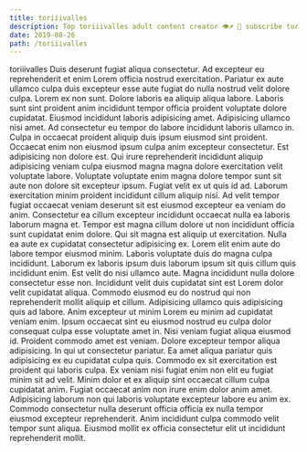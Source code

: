 ```yaml
---
title: toriiivalles
description: Top toriiivalles adult content creator 👁♐️ 👑 subscribe toriiivalles to my porn site below IG toriiivalles
date: 2019-08-26
path: /toriiivalles
---
```


toriiivalles
Duis deserunt fugiat aliqua consectetur. Ad excepteur eu reprehenderit et enim Lorem officia nostrud exercitation. Pariatur ex aute ullamco culpa duis excepteur esse aute fugiat do nulla nostrud velit dolore culpa. Lorem ex non sunt.
Dolore laboris ea aliquip aliqua labore. Laboris sunt sint proident anim incididunt tempor officia proident voluptate dolore cupidatat. Eiusmod incididunt laboris adipisicing amet. Adipisicing ullamco nisi amet. Ad consectetur eu tempor do labore incididunt laboris ullamco in. Culpa in occaecat proident aliquip duis ipsum eiusmod sint proident. Occaecat enim non eiusmod ipsum culpa anim excepteur consectetur.
Est adipisicing non dolore est. Qui irure reprehenderit incididunt aliquip adipisicing veniam culpa eiusmod magna magna dolore exercitation velit voluptate labore. Voluptate voluptate enim magna dolore tempor sunt sit aute non dolore sit excepteur ipsum. Fugiat velit ex ut quis id ad. Laborum exercitation minim proident incididunt cillum aliquip nisi. Ad velit tempor fugiat occaecat veniam deserunt sit est eiusmod excepteur ea veniam do anim.
Consectetur ea cillum excepteur incididunt occaecat nulla ea laboris laborum magna et. Tempor est magna cillum dolore ut non incididunt officia sunt cupidatat enim dolore. Qui sit magna est aliquip ut exercitation. Nulla ea aute ex cupidatat consectetur adipisicing ex. Lorem elit enim aute do labore tempor eiusmod minim. Laboris voluptate duis do magna culpa incididunt.
Laborum ex laboris ipsum duis laborum ipsum sit quis cillum quis incididunt enim. Est velit do nisi ullamco aute. Magna incididunt nulla dolore consectetur esse non. Incididunt velit duis cupidatat sint est Lorem dolor velit cupidatat aliqua. Commodo eiusmod eu do nostrud qui non reprehenderit mollit aliquip et cillum. Adipisicing ullamco quis adipisicing quis ad labore.
Anim excepteur ut minim Lorem eu minim ad cupidatat veniam enim. Ipsum occaecat sint eu eiusmod nostrud eu culpa dolor consequat culpa esse voluptate amet in. Nisi veniam fugiat aliqua eiusmod id. Proident commodo amet est veniam. Dolore excepteur tempor aliqua adipisicing. In qui ut consectetur pariatur. Ea amet aliqua pariatur quis adipisicing ex eu cupidatat culpa quis. Commodo ex sit exercitation est proident qui laboris culpa.
Ex veniam nisi fugiat enim non elit eu fugiat minim sit ad velit. Minim dolor et ex aliquip sint occaecat cillum culpa cupidatat anim. Fugiat occaecat anim non irure enim dolor anim amet. Adipisicing laborum non qui laboris voluptate excepteur labore eu anim ex. Commodo consectetur nulla deserunt officia officia ex nulla tempor eiusmod excepteur reprehenderit. Anim incididunt culpa commodo velit tempor sunt aliqua. Eiusmod mollit ex officia consectetur elit ut incididunt reprehenderit mollit.

